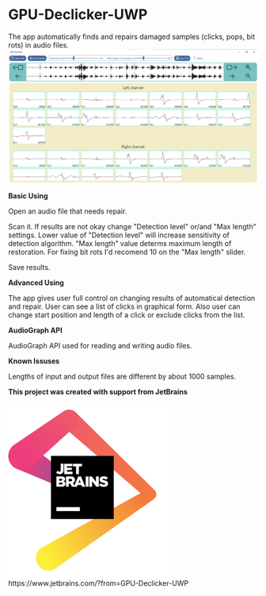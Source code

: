# GPU-Declicker-UWP
The app automatically finds and repairs damaged samples (clicks, pops, bit rots) in audio files. 
![Alt text](/2020-06-24.png?raw=true "GPU-Declicker-UWP")

<b>Basic Using</b>

Open an audio file that needs repair.

Scan it. If results are not okay change "Detection level" or/and "Max length" settings. Lower value of "Detection level" will increase sensitivity of detection algorithm. "Max length" value determs maximum length of restoration. For fixing bit rots I'd recomend 10 on the "Max length" slider.

Save results.

<b>Advanced Using</b>

The app gives user full control on changing results of automatical detection and repair. User can see a list of clicks in graphical form. Also user can change start position and length of a click or exclude clicks from the list.

<b>AudioGraph API</b>

AudioGraph API used for reading and writing audio files. 

<b>Known Issuses</b>

Lengths of input and output files are different by about 1000 samples.

<b>This project was created with support from JetBrains</b>

<img src="jetbrains.png" width="324">
https://www.jetbrains.com/?from=GPU-Declicker-UWP
